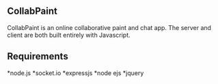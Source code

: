 CollabPaint
-----------------

CollabPaint is an online collaborative paint and chat app. The server and client are both built entirely with Javascript.

Requirements
--------------------
*node.js
*socket.io
*expressjs
*node ejs
*jquery